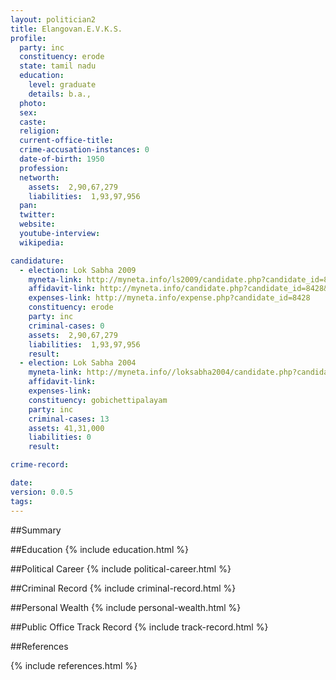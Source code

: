 ```yaml
---
layout: politician2
title: Elangovan.E.V.K.S.
profile: 
  party: inc
  constituency: erode
  state: tamil nadu
  education: 
    level: graduate
    details: b.a.,
  photo: 
  sex: 
  caste: 
  religion: 
  current-office-title: 
  crime-accusation-instances: 0
  date-of-birth: 1950
  profession: 
  networth: 
    assets:  2,90,67,279
    liabilities:  1,93,97,956
  pan: 
  twitter: 
  website: 
  youtube-interview: 
  wikipedia: 

candidature: 
  - election: Lok Sabha 2009
    myneta-link: http://myneta.info/ls2009/candidate.php?candidate_id=8428
    affidavit-link: http://myneta.info/candidate.php?candidate_id=8428&scan=original
    expenses-link: http://myneta.info/expense.php?candidate_id=8428
    constituency: erode 
    party: inc
    criminal-cases: 0
    assets:  2,90,67,279
    liabilities:  1,93,97,956
    result:  
  - election: Lok Sabha 2004
    myneta-link: http://myneta.info//loksabha2004/candidate.php?candidate_id=3396
    affidavit-link: 
    expenses-link: 
    constituency: gobichettipalayam 
    party: inc
    criminal-cases: 13
    assets: 41,31,000
    liabilities: 0
    result:  

crime-record: 

date: 
version: 0.0.5
tags: 
---
```

##Summary


##Education
{% include education.html %}


##Political Career
{% include political-career.html %}


##Criminal Record
{% include criminal-record.html %}


##Personal Wealth
{% include personal-wealth.html %}


##Public Office Track Record
{% include track-record.html %}


##References


{% include references.html %}
